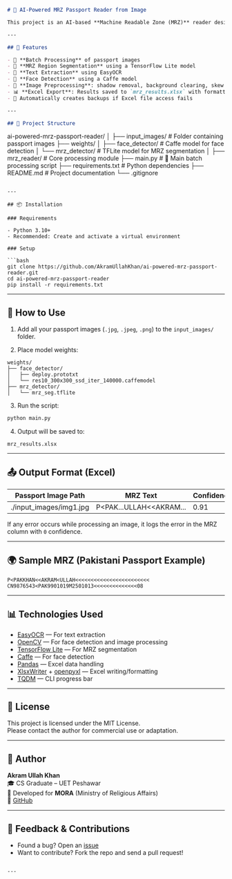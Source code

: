```markdown
# 🛂 AI-Powered MRZ Passport Reader from Image

This project is an AI-based **Machine Readable Zone (MRZ)** reader designed to automatically extract MRZ text from a batch of passport images. It uses segmentation, face detection, image preprocessing, and OCR to accurately identify and log passport details.

---

## 🚀 Features

- 📸 **Batch Processing** of passport images
- 🧠 **MRZ Region Segmentation** using a TensorFlow Lite model
- 🧾 **Text Extraction** using EasyOCR
- 🙎 **Face Detection** using a Caffe model
- 🧼 **Image Preprocessing**: shadow removal, background clearing, skew correction
- 📊 **Excel Export**: Results saved to `mrz_results.xlsx` with formatted output
- 🔁 Automatically creates backups if Excel file access fails

---

## 📁 Project Structure

```
ai-powered-mrz-passport-reader/
│
├── input_images/                  # Folder containing passport images
├── weights/
│   ├── face_detector/             # Caffe model for face detection
│   └── mrz_detector/              # TFLite model for MRZ segmentation
│
├── mrz_reader/                    # Core processing module
├── main.py                        # 🔁 Main batch processing script
├── requirements.txt               # Python dependencies
├── README.md                      # Project documentation
└── .gitignore
```

---

## 📦 Installation

### Requirements

- Python 3.10+
- Recommended: Create and activate a virtual environment

### Setup

```bash
git clone https://github.com/AkramUllahKhan/ai-powered-mrz-passport-reader.git
cd ai-powered-mrz-passport-reader
pip install -r requirements.txt
```

---

## 📂 How to Use

1. Add all your passport images (`.jpg`, `.jpeg`, `.png`) to the `input_images/` folder.

2. Place model weights:

```
weights/
├── face_detector/
│   ├── deploy.prototxt
│   └── res10_300x300_ssd_iter_140000.caffemodel
├── mrz_detector/
│   └── mrz_seg.tflite
```

3. Run the script:

```bash
python main.py
```

4. Output will be saved to:

```
mrz_results.xlsx
```

---

## 📤 Output Format (Excel)

| Passport Image Path | MRZ Text | Confidence |
|---------------------|----------|------------|
| ./input_images/img1.jpg | P<PAK...ULLAH<<AKRAM... | 0.91 |

If any error occurs while processing an image, it logs the error in the MRZ column with `0` confidence.

---

## 🌍 Sample MRZ (Pakistani Passport Example)

```
P<PAKKHAN<<AKRAM<ULLAH<<<<<<<<<<<<<<<<<<<<<<<<
CN9876543<PAK9901019M2501013<<<<<<<<<<<<<<08
```

---

## 📊 Technologies Used

- [EasyOCR](https://github.com/JaidedAI/EasyOCR) — For text extraction
- [OpenCV](https://opencv.org/) — For face detection and image processing
- [TensorFlow Lite](https://www.tensorflow.org/lite) — For MRZ segmentation
- [Caffe](https://caffe.berkeleyvision.org/) — For face detection
- [Pandas](https://pandas.pydata.org/) — Excel data handling
- [XlsxWriter](https://pypi.org/project/XlsxWriter/) + [openpyxl](https://openpyxl.readthedocs.io/) — Excel writing/formatting
- [TQDM](https://tqdm.github.io/) — CLI progress bar

---

## 📝 License

This project is licensed under the MIT License.  
Please contact the author for commercial use or adaptation.

---

## 👤 Author

**Akram Ullah Khan**  
🎓 CS Graduate – UET Peshawar  
📍 Developed for **MORA** (Ministry of Religious Affairs)  
🔗 [GitHub](https://github.com/AkramUllahKhan)

---

## 💬 Feedback & Contributions

- Found a bug? Open an [issue](https://github.com/AkramUllahKhan/ai-powered-mrz-passport-reader/issues)
- Want to contribute? Fork the repo and send a pull request!
```

---